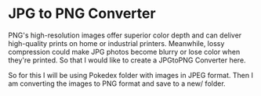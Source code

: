 # JPG to PNG Converter

PNG's high-resolution images offer superior color depth and can deliver high-quality prints on home or industrial printers. Meanwhile, lossy compression could make JPG photos become blurry or lose color when they're printed. So that I would like to create a JPGtoPNG Converter here. 

So for this I will be using Pokedex folder with images in JPEG format. Then I am converting the images to PNG format and save to a new/ folder.

